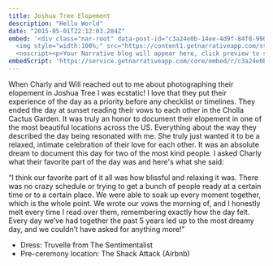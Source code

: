 ```yaml
---
title: Joshua Tree Elopement
description: "Hello World"
date: "2015-05-01T22:12:03.284Z"
embed: '<div class="nar-root" data-post-id="c3a24e0b-14ee-4d9f-84f8-990ff0670654" style="p {text-align:center;opacity: 0.0;animation: nara 0s ease-in 2s forwards;}@keyframes nara {to {opacity: 1.0;}}" >
  <img style="width:100%;" src="https://content1.getnarrativeapp.com/static/c3a24e0b-14ee-4d9f-84f8-990ff0670654/featured.jpg">
  <noscript><p>Your Narrative blog will appear here, click preview to see it live.<br>For any issues click <a href="https://help.narrative.so/i/j">here</a></p></noscript>'
embedScript: 'https://service.getnarrativeapp.com/core/embed/r/c3a24e0b-14ee-4d9f-84f8-990ff0670654.js'
---
```

When Charly and Will reached out to me about photographing their elopement in Joshua Tree I was ecstatic! I love that they put their experience of the day as a priority before any checklist or timelines. They ended the day at sunset reading their vows to each other in the Cholla Cactus Garden. It was truly an honor to document their elopement in one of the most beautiful locations across the US. Everything about the way they described the day being resonated with me. She truly just wanted it to be a relaxed, intimate celebration of their love for each other. It was an absolute dream to document this day for two of the most kind people. I asked Charly what their favorite part of the day was and here's what she said:

“I think our favorite part of it all was how blissful and relaxing it was. There was no crazy schedule or trying to get a bunch of people ready at a certain time or to a certain place. We were able to soak up every moment together, which is the whole point. We wrote our vows the morning of, and I honestly melt every time I read over them, remembering exactly how the day felt. 
Every day we’ve had together the past 5 years led up to the most dreamy day, and we couldn’t have asked for anything more!”
 
- Dress: Truvelle from The Sentimentalist
- Pre-ceremony location: The Shack Attack (Airbnb)
